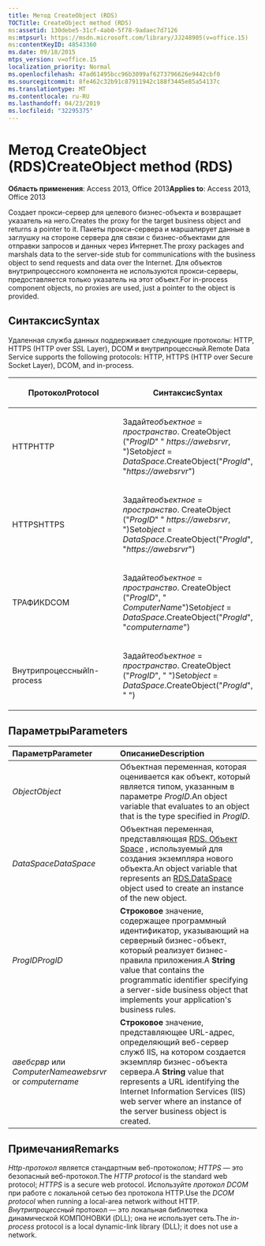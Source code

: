 ```yaml
---
title: Метод CreateObject (RDS)
TOCTitle: CreateObject method (RDS)
ms:assetid: 130debe5-31cf-4ab0-5f78-9adaec7d7126
ms:mtpsurl: https://msdn.microsoft.com/library/JJ248905(v=office.15)
ms:contentKeyID: 48543360
ms.date: 09/18/2015
mtps_version: v=office.15
localization_priority: Normal
ms.openlocfilehash: 47ad61495bcc96b3099af6273796626e9442cbf0
ms.sourcegitcommit: 8fe462c32b91c87911942c188f3445e85a54137c
ms.translationtype: MT
ms.contentlocale: ru-RU
ms.lasthandoff: 04/23/2019
ms.locfileid: "32295375"
---
```

# <a name="createobject-method-rds"></a><span data-ttu-id="876ce-102">Метод CreateObject (RDS)</span><span class="sxs-lookup"><span data-stu-id="876ce-102">CreateObject method (RDS)</span></span>

<span data-ttu-id="876ce-103">**Область применения**: Access 2013, Office 2013</span><span class="sxs-lookup"><span data-stu-id="876ce-103">**Applies to**: Access 2013, Office 2013</span></span>

<span data-ttu-id="876ce-104">Создает прокси-сервер для целевого бизнес-объекта и возвращает указатель на него.</span><span class="sxs-lookup"><span data-stu-id="876ce-104">Creates the proxy for the target business object and returns a pointer to it.</span></span> <span data-ttu-id="876ce-105">Пакеты прокси-сервера и маршалирует данные в заглушку на стороне сервера для связи с бизнес-объектами для отправки запросов и данных через Интернет.</span><span class="sxs-lookup"><span data-stu-id="876ce-105">The proxy packages and marshals data to the server-side stub for communications with the business object to send requests and data over the Internet.</span></span> <span data-ttu-id="876ce-106">Для объектов внутрипроцессного компонента не используются прокси-серверы, предоставляется только указатель на этот объект.</span><span class="sxs-lookup"><span data-stu-id="876ce-106">For in-process component objects, no proxies are used, just a pointer to the object is provided.</span></span>

## <a name="syntax"></a><span data-ttu-id="876ce-107">Синтаксис</span><span class="sxs-lookup"><span data-stu-id="876ce-107">Syntax</span></span>

<span data-ttu-id="876ce-108">Удаленная служба данных поддерживает следующие протоколы: HTTP, HTTPS (HTTP over SSL Layer), DCOM и внутрипроцессный.</span><span class="sxs-lookup"><span data-stu-id="876ce-108">Remote Data Service supports the following protocols: HTTP, HTTPS (HTTP over Secure Socket Layer), DCOM, and in-process.</span></span>

<table>
<colgroup>
<col style="width: 50%" />
<col style="width: 50%" />
</colgroup>
<thead>
<tr class="header">
<th><p><span data-ttu-id="876ce-109">Протокол</span><span class="sxs-lookup"><span data-stu-id="876ce-109">Protocol</span></span></p></th>
<th><p><span data-ttu-id="876ce-110">Синтаксис</span><span class="sxs-lookup"><span data-stu-id="876ce-110">Syntax</span></span></p></th>
</tr>
</thead>
<tbody>
<tr class="odd">
<td><p><span data-ttu-id="876ce-111">HTTP</span><span class="sxs-lookup"><span data-stu-id="876ce-111">HTTP</span></span></p></td>
<td><p><span data-ttu-id="876ce-112">Задайте<em>объектное</em> = <em>пространство</em>. CreateObject (&quot;<em>ProgID</em>&quot; &quot; <em>https://awebsrvr</em>, &quot;)</span><span class="sxs-lookup"><span data-stu-id="876ce-112">Set<em>object</em> = <em>DataSpace</em>.CreateObject(&quot;<em>ProgId</em>&quot;, &quot;<em>https://awebsrvr</em>&quot;)</span></span></p></td>
</tr>
<tr class="even">
<td><p><span data-ttu-id="876ce-113">HTTPS</span><span class="sxs-lookup"><span data-stu-id="876ce-113">HTTPS</span></span></p></td>
<td><p><span data-ttu-id="876ce-114">Задайте<em>объектное</em> = <em>пространство</em>. CreateObject (&quot;<em>ProgID</em>&quot; &quot; <em>https://awebsrvr</em>, &quot;)</span><span class="sxs-lookup"><span data-stu-id="876ce-114">Set<em>object</em> = <em>DataSpace</em>.CreateObject(&quot;<em>ProgId</em>&quot;, &quot;<em>https://awebsrvr</em>&quot;)</span></span></p></td>
</tr>
<tr class="odd">
<td><p><span data-ttu-id="876ce-115">ТРАФИК</span><span class="sxs-lookup"><span data-stu-id="876ce-115">DCOM</span></span></p></td>
<td><p><span data-ttu-id="876ce-116">Задайте<em>объектное</em> = <em>пространство</em>. CreateObject (&quot;<em>ProgID</em>&quot;, &quot; <em>ComputerName</em>&quot;)</span><span class="sxs-lookup"><span data-stu-id="876ce-116">Set<em>object</em> = <em>DataSpace</em>.CreateObject(&quot;<em>ProgId</em>&quot;, &quot;<em>computername</em>&quot;)</span></span></p></td>
</tr>
<tr class="even">
<td><p><span data-ttu-id="876ce-117">Внутрипроцессный</span><span class="sxs-lookup"><span data-stu-id="876ce-117">In-process</span></span></p></td>
<td><p><span data-ttu-id="876ce-118">Задайте<em>объектное</em> = <em>пространство</em>. CreateObject (&quot;<em>ProgID</em>&quot;, &quot; &quot;)</span><span class="sxs-lookup"><span data-stu-id="876ce-118">Set<em>object</em> = <em>DataSpace</em>.CreateObject(&quot;<em>ProgId</em>&quot;, &quot; &quot;)</span></span></p></td>
</tr>
</tbody>
</table>


## <a name="parameters"></a><span data-ttu-id="876ce-119">Параметры</span><span class="sxs-lookup"><span data-stu-id="876ce-119">Parameters</span></span>

|<span data-ttu-id="876ce-120">Параметр</span><span class="sxs-lookup"><span data-stu-id="876ce-120">Parameter</span></span>|<span data-ttu-id="876ce-121">Описание</span><span class="sxs-lookup"><span data-stu-id="876ce-121">Description</span></span>|
|:--------|:----------|
|<span data-ttu-id="876ce-122">*Object*</span><span class="sxs-lookup"><span data-stu-id="876ce-122">*Object*</span></span> |<span data-ttu-id="876ce-123">Объектная переменная, которая оценивается как объект, который является типом, указанным в параметре *ProgID*.</span><span class="sxs-lookup"><span data-stu-id="876ce-123">An object variable that evaluates to an object that is the type specified in *ProgID*.</span></span>|
|<span data-ttu-id="876ce-124">*DataSpace*</span><span class="sxs-lookup"><span data-stu-id="876ce-124">*DataSpace*</span></span> |<span data-ttu-id="876ce-125">Объектная переменная, представляющая [RDS. Объект Space](dataspace-object-rds.md) , используемый для создания экземпляра нового объекта.</span><span class="sxs-lookup"><span data-stu-id="876ce-125">An object variable that represents an [RDS.DataSpace](dataspace-object-rds.md) object used to create an instance of the new object.</span></span>|
|<span data-ttu-id="876ce-126">*ProgID*</span><span class="sxs-lookup"><span data-stu-id="876ce-126">*ProgID*</span></span> |<span data-ttu-id="876ce-127">**Строковое** значение, содержащее программный идентификатор, указывающий на серверный бизнес-объект, который реализует бизнес-правила приложения.</span><span class="sxs-lookup"><span data-stu-id="876ce-127">A **String** value that contains the programmatic identifier specifying a server-side business object that implements your application's business rules.</span></span>|
|<span data-ttu-id="876ce-128">*авебсрвр* или *ComputerName*</span><span class="sxs-lookup"><span data-stu-id="876ce-128">*awebsrvr* or *computername*</span></span> |<span data-ttu-id="876ce-129">**Строковое** значение, представляющее URL-адрес, определяющий веб-сервер служб IIS, на котором создается экземпляр бизнес-объекта сервера.</span><span class="sxs-lookup"><span data-stu-id="876ce-129">A **String** value that represents a URL identifying the Internet Information Services (IIS) web server where an instance of the server business object is created.</span></span>|

## <a name="remarks"></a><span data-ttu-id="876ce-130">Примечания</span><span class="sxs-lookup"><span data-stu-id="876ce-130">Remarks</span></span>

<span data-ttu-id="876ce-131">*Http-протокол* является стандартным веб-протоколом; *HTTPS* — это безопасный веб-протокол.</span><span class="sxs-lookup"><span data-stu-id="876ce-131">The *HTTP protocol* is the standard web protocol; *HTTPS* is a secure web protocol.</span></span> <span data-ttu-id="876ce-132">Используйте *протокол DCOM* при работе с локальной сетью без протокола HTTP.</span><span class="sxs-lookup"><span data-stu-id="876ce-132">Use the *DCOM protocol* when running a local-area network without HTTP.</span></span> <span data-ttu-id="876ce-133">*Внутрипроцессный* протокол — это локальная библиотека динамической КОМПОНОВКИ (DLL); она не использует сеть.</span><span class="sxs-lookup"><span data-stu-id="876ce-133">The *in-process* protocol is a local dynamic-link library (DLL); it does not use a network.</span></span>

